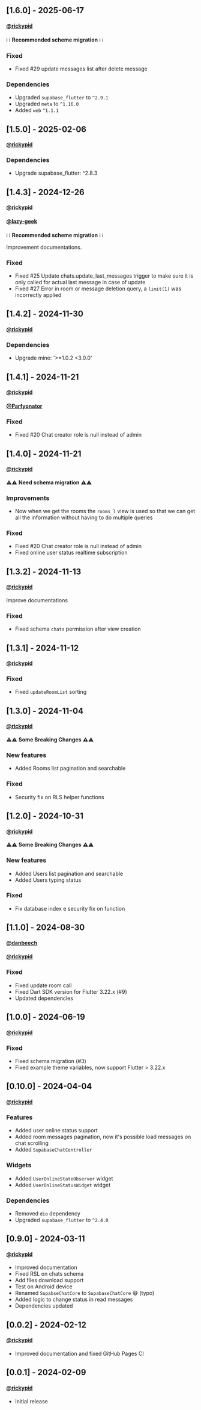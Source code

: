 ## [1.6.0] - 2025-06-17
#### [@rickypid](https://github.com/rickypid)

ℹ️ ℹ️ **Recommended scheme migration** ℹ️ ℹ️

### Fixed

* Fixed #29 update messages list after delete message

### Dependencies

* Upgraded `supabase_flutter` to `^2.9.1`
* Upgraded `meta` to `^1.16.0`
* Added `web` `^1.1.1`
 
## [1.5.0] - 2025-02-06
#### [@rickypid](https://github.com/rickypid)

### Dependencies

* Upgrade supabase_flutter: ^2.8.3

## [1.4.3] - 2024-12-26
#### [@rickypid](https://github.com/rickypid)
#### [@lazy-geek](https://github.com/lazy-geek)

ℹ️ ℹ️ **Recommended scheme migration** ℹ️ ℹ️

Improvement documentations.

### Fixed

* Fixed #25 Update chats.update_last_messages trigger to make sure it is only called for actual last message in case of update
* Fixed #27 Error in room or message deletion query, a `limit(1)` was incorrectly applied

## [1.4.2] - 2024-11-30
#### [@rickypid](https://github.com/rickypid)

### Dependencies

* Upgrade mine: '>=1.0.2 <3.0.0'

## [1.4.1] - 2024-11-21
#### [@rickypid](https://github.com/rickypid)
#### [@Parfyonator](https://github.com/Parfyonator)

### Fixed

* Fixed #20 Chat creator role is null instead of admin

## [1.4.0] - 2024-11-21
#### [@rickypid](https://github.com/rickypid)

⚠️⚠️ **Need schema migration** ⚠️⚠️

### Improvements

* Now when we get the rooms the `rooms_l` view is used so that we can get all the information without having to do multiple queries

### Fixed

* Fixed #20 Chat creator role is null instead of admin
* Fixed online user status realtime subscription

## [1.3.2] - 2024-11-13
#### [@rickypid](https://github.com/rickypid)

Improve documentations

### Fixed

* Fixed schema `chats` permission after view creation

## [1.3.1] - 2024-11-12
#### [@rickypid](https://github.com/rickypid)

### Fixed

* Fixed `updateRoomList` sorting 
 
## [1.3.0] - 2024-11-04
#### [@rickypid](https://github.com/rickypid)

⚠️⚠️ **Some Breaking Changes** ⚠️⚠️

### New features

* Added Rooms list pagination and searchable

### Fixed

* Security fix on RLS helper functions

## [1.2.0] - 2024-10-31
#### [@rickypid](https://github.com/rickypid)

⚠️⚠️ **Some Breaking Changes** ⚠️⚠️
 
### New features

* Added Users list pagination and searchable
* Added Users typing status

### Fixed

* Fix database index e security fix on function

## [1.1.0] - 2024-08-30
#### [@danbeech](https://github.com/danbeech)
#### [@rickypid](https://github.com/rickypid)

### Fixed

* Fixed update room call
* Fixed Dart SDK version for Flutter 3.22.x (#9)
* Updated dependencies

## [1.0.0] - 2024-06-19
#### [@rickypid](https://github.com/rickypid)

### Fixed

* Fixed schema migration (#3)
* Fixed example theme variables, now support Flutter > 3.22.x

## [0.10.0] - 2024-04-04
#### [@rickypid](https://github.com/rickypid)

### Features

* Added user online status support
* Added room messages pagination, now it's possible load messages on chat scrolling
* Added `SupabaseChatController`

### Widgets

* Added `UserOnlineStateObserver` widget
* Added `UserOnlineStatusWidget` widget

### Dependencies

* Removed `dio` dependency
* Upgraded `supabase_flutter` to `^2.4.0`

## [0.9.0] - 2024-03-11
#### [@rickypid](https://github.com/rickypid)

* Improved documentation
* Fixed RSL on chats schema
* Add files download support
* Test on Android device
* Renamed `SupabseChatCore` to `SupabaseChatCore` 😅 (typo)
* Added logic to change status in read messages
* Dependencies updated

## [0.0.2] - 2024-02-12
#### [@rickypid](https://github.com/rickypid)

* Improved documentation and fixed GitHub Pages CI

## [0.0.1] - 2024-02-09
#### [@rickypid](https://github.com/rickypid)

* Initial release

